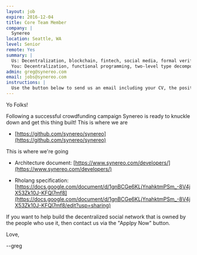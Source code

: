 ```yaml
---
layout: job
expire: 2016-12-04
title: Core Team Member
company: |
  Synereo
location: Seattle, WA
level: Senior
remote: Yes
summary: |
  Us: Decentralization, blockchain, fintech, social media, formal verification, new language design, new type systems, well-funded startup, with a mandate from the people! https://github.com/synereo/synereo
  You: Decentralization, functional programming, two-level type decomposition, blockchain, fine-grained concurrency, delimited continuations, agile mind, understanding of what it takes to be the change you seek to make in the world.
admin: greg@synereo.com
email: jobs@synereo.com
instructions: |
  Use the button below to send us an email including your CV, the position you're applying for, and anything else you might want to say.
---
```


<!-- break -->

Yo Folks!

Following a successful crowdfunding campaign Synereo is ready to knuckle down and get this thing built! This is where we are 

- [https://github.com/synereo/synereo](https://github.com/synereo/synereo)

This is where we're going

- Architecture document: [https://www.synereo.com/developers/](https://www.synereo.com/developers/)

- Rholang specification: [https://docs.google.com/document/d/1gnBCGe6KLjYnahktmPSm_-8V4jX53Zk10J-KFQl7mf8](https://docs.google.com/document/d/1gnBCGe6KLjYnahktmPSm_-8V4jX53Zk10J-KFQl7mf8/edit?usp=sharing)

If you want to help build the decentralized social network that is owned by the people who use it, then contact us via the "Applpy Now" button.

Love,

--greg
